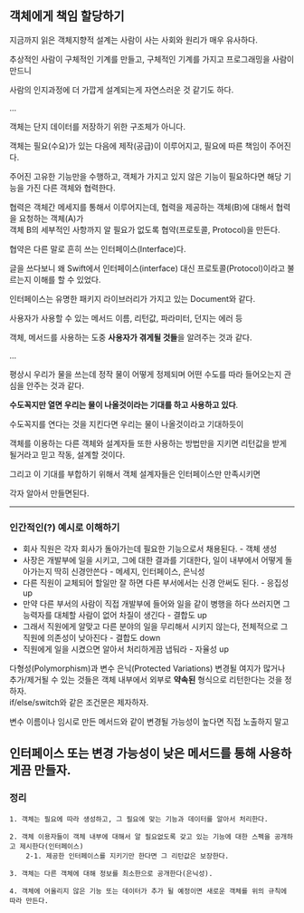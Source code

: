 ## 객체에게 책임 할당하기

지금까지 읽은 객체지향적 설계는 사람이 사는 사회와 원리가 매우 유사하다.

추상적인 사람이 구체적인 기계를 만들고, 구체적인 기계를 가지고 프로그래밍을 사람이 만드니

사람의 인지과정에 더 가깝게 설계되는게 자연스러운 것 같기도 하다.

...

객체는 단지 데이터를 저장하기 위한 구조체가 아니다.

객체는 필요(수요)가 있는 다음에 제작(공급)이 이루어지고, 필요에 따른 책임이 주어진다.

주어진 고유한 기능만을 수행하고, 객체가 가지고 있지 않은 기능이 필요하다면 해당 기능을 가진 다른 객체와 협력한다.

협력은 객체간 메세지를 통해서 이루어지는데, 협력을 제공하는 객체(B)에 대해서 협력을 요청하는 객체(A)가 <br>
객체 B의 세부적인 사항까지 알 필요가 없도록 협약(프로토콜, Protocol)을 만든다.

협약은 다른 말로 흔히 쓰는 인터페이스(Interface)다.

글을 쓰다보니 왜 Swift에서 인터페이스(interface) 대신 프로토콜(Protocol)이라고 불르는지 이해를 할 수 있었다.

인터페이스는 유명한 패키지 라이브러리가 가지고 있는 Document와 같다.

사용자가 사용할 수 있는 메서드 이름, 리턴값, 파라미터, 던지는 에러 등

객체, 메서드를 사용하는 도중 **사용자가 겪게될 것들**을 알려주는 것과 같다.

...


평상시 우리가 물을 쓰는데 정작 물이 어떻게 정제되며 어떤 수도를 따라 들어오는지 관심을 안주는 것과 같다.

**수도꼭지만 열면 우리는 물이 나올것이라는 기대를 하고 사용하고 있다**.

수도꼭지를 연다는 것을 지킨다면 우리는 물이 나올것이라고 기대하듯이

객체를 이용하는 다른 객체와 설계자들 또한 사용하는 방법만을 지키면 리턴값을 받게 될거라고 믿고 작동, 설계할 것이다.

그리고 이 기대를 부합하기 위해서 객체 설계자들은 인터페이스만 만족시키면

각자 알아서 만들면된다.

------

### 인간적인(?) 예시로 이해하기

* 회사 직원은 각자 회사가 돌아가는데 필요한 기능으로서 채용된다. - 객체 생성
* 사장은 개발부에 일을 시키고, 그에 대한 결과를 기대한다, 일이 내부에서 어떻게 돌아가는지 딱히 신경안쓴다 - 메세지, 인터페이스, 은닉성
* 다른 직원이 교체되어 할일만 잘 하면 다른 부서에서는 신경 안써도 된다. - 응집성 up
* 만약 다른 부서의 사람이 직접 개발부에 들어와 일을 같이 병행을 하다 쓰러지면 그 능력자를 대체할 사람이 없어 차질이 생긴다 - 결합도 up
* 그래서 직원에게 알맞고 다른 분야의 일을 무리해서 시키지 않는다, 전체적으로 그 직원에 의존성이 낮아진다 - 결합도 down
* 직원에게 일을 시켰으면 알아서 처리하게끔 냅둬라 - 자율성 up

다형성(Polymorphism)과 변수 은닉(Protected Variations)
변경될 여지가 많거나 추가/제거될 수 있는 것들은 객체 내부에서 외부로 **약속된** 형식으로 리턴한다는 것을 정하자.
<br> if/else/switch와 같은 조건문은 제자하자.

변수 이름이나 임시로 만든 메서드와 같이 변경될 가능성이 높다면 직접 노출하지 말고

인터페이스 또는 변경 가능성이 낮은 메서드를 통해 사용하게끔 만들자.
------

### 정리

	1. 객체는 필요에 따라 생성하고, 그 필요에 맞는 기능과 데이터를 알아서 처리한다.
	
	2. 객체 이용자들이 객체 내부에 대해서 알 필요없도록 갖고 있는 기능에 대한 스펙을 공개하고 제시한다(인터페이스)
		2-1. 제공한 인터페이스를 지키기만 한다면 그 리턴값은 보장한다.
	
	3. 객체는 다른 객체에 대해 정보를 최소한으로 공개한다(은닉성).
	
	4. 객체에 어올리지 않은 기능 또는 데이터가 추가 될 예정이면 새로운 객체를 위의 규칙에 따라 만든다.
	
